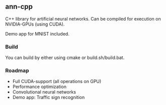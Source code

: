 ## ann-cpp

C++ library for artificial neural networks. Can be compiled for execution on NVIDIA-GPUs (using CUDA).

Demo app for MNIST included.

### Build
You can build by either using cmake or build.sh/build.bat.

### Roadmap
* Full CUDA-support (all operations on GPU)
* Performance optimization
* Convolutional neural networks
* Demo app: Traffic sign recognition
